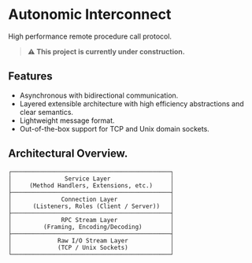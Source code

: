 # Autonomic Interconnect

High performance remote procedure call protocol.

> **⚠️ This project is currently under construction.**

## Features

- Asynchronous with bidirectional communication.
- Layered extensible architecture with high efficiency abstractions and clear semantics.
- Lightweight message format.
- Out-of-the-box support for TCP and Unix domain sockets.

## Architectural Overview.
```
┌─────────────────────────────────────────────┐
│               Service Layer                 │
│     (Method Handlers, Extensions, etc.)     │
├─────────────────────────────────────────────┤
│              Connection Layer               │
│      (Listeners, Roles (Client / Server))   │
├─────────────────────────────────────────────┤
│              RPC Stream Layer               │
│         (Framing, Encoding/Decoding)        │
├─────────────────────────────────────────────┤
│             Raw I/O Stream Layer            │
│             (TCP / Unix Sockets)            │
└─────────────────────────────────────────────┘
```